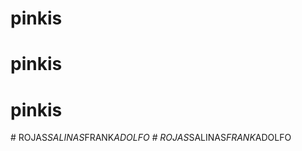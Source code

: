 # pinkis
# pinkis
# pinkis
#   R O J A S _ S A L I N A S _ F R A N K _ A D O L F O  
 #   R O J A S _ S A L I N A S _ F R A N K _ A D O L F O  
 
